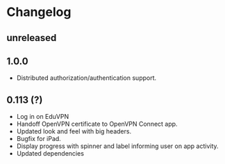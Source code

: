 # Changelog

## unreleased

## 1.0.0

- Distributed authorization/authentication support.

## 0.113 (?)
- Log in on EduVPN
- Handoff OpenVPN certificate to OpenVPN Connect app.
- Updated look and feel with big headers.
- Bugfix for iPad.
- Display progress with spinner and label informing user on app activity.
- Updated dependencies 



